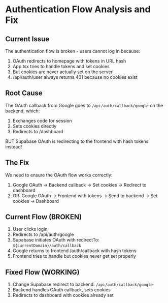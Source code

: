 # Authentication Flow Analysis and Fix

## Current Issue
The authentication flow is broken - users cannot log in because:
1. OAuth redirects to homepage with tokens in URL hash
2. App.tsx tries to handle tokens and set cookies
3. But cookies are never actually set on the server
4. /api/auth/user always returns 401 because no cookies exist

## Root Cause
The OAuth callback from Google goes to `/api/auth/callback/google` on the backend, which:
1. Exchanges code for session
2. Sets cookies directly
3. Redirects to /dashboard

BUT Supabase OAuth is redirecting to the frontend with hash tokens instead!

## The Fix
We need to ensure the OAuth flow works correctly:
1. Google OAuth → Backend callback → Set cookies → Redirect to dashboard
2. OR: Google OAuth → Frontend with tokens → Send to backend → Set cookies → Dashboard

## Current Flow (BROKEN)
1. User clicks login
2. Redirects to /api/auth/google
3. Supabase initiates OAuth with redirectTo: `${currentDomain}/auth/callback`
4. Google returns to frontend /auth/callback with hash tokens
5. Frontend tries to handle but cookies never get set properly

## Fixed Flow (WORKING)
1. Change Supabase redirect to backend: `/api/auth/callback/google`
2. Backend handles OAuth callback, sets cookies
3. Redirects to dashboard with cookies already set
